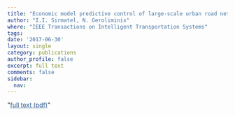 ```yaml
---
title: "Economic model predictive control of large-scale urban road networks via perimeter control and regional route guidance"
author: "I.I. Sirmatel, N. Geroliminis"
where: "IEEE Transactions on Intelligent Transportation Systems"
tags: 
date: '2017-06-30'
layout: single
category: publications
author_profile: false
excerpt: full text
comments: false
sidebar:
  nav: 
---
```

"<a href="https://sirmatel.github.io/assets/files/sirmatel2017economic.pdf" style="color: #2d5a8c; text-decoration:underline">full text (pdf)</a>"
